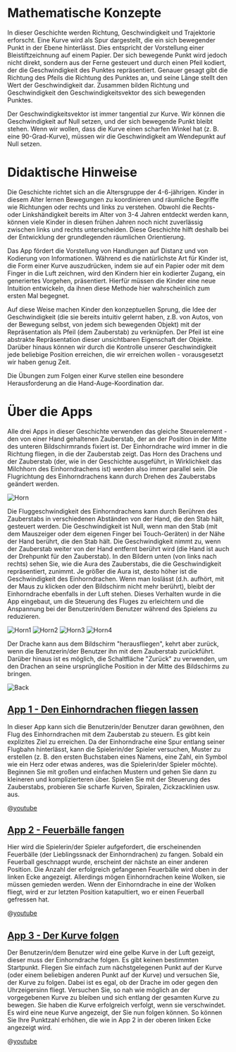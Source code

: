 # Mathematische Konzepte
In dieser Geschichte werden Richtung, Geschwindigkeit und Trajektorie erforscht. Eine Kurve wird als Spur dargestellt, die ein sich bewegender Punkt in der Ebene hinterlässt. Dies entspricht der Vorstellung einer Bleistiftzeichnung auf einem Papier. Der sich bewegende Punkt wird jedoch nicht direkt, sondern aus der Ferne gesteuert und durch einen Pfeil kodiert, der die Geschwindigkeit des Punktes repräsentiert. Genauer gesagt gibt die Richtung des Pfeils die Richtung des Punktes an, und seine Länge stellt den Wert der Geschwindigkeit dar. Zusammen bilden Richtung und Geschwindigkeit den Geschwindigkeitsvektor des sich bewegenden Punktes.

Der Geschwindigkeitsvektor ist immer tangential zur Kurve. Wir können die Geschwindigkeit auf Null setzen, und der sich bewegende Punkt bleibt stehen. Wenn wir wollen, dass die Kurve einen scharfen Winkel hat (z. B. eine 90-Grad-Kurve), müssen wir die Geschwindigkeit am Wendepunkt auf Null setzen.

# Didaktische Hinweise
Die Geschichte richtet sich an die Altersgruppe der 4-6-jährigen. Kinder in diesem Alter lernen Bewegungen zu koordinieren und räumliche Begriffe wie Richtungen oder rechts und links zu verstehen. Obwohl die Rechts- oder Linkshändigkeit bereits im Alter von 3-4 Jahren entdeckt werden kann, können viele Kinder in diesen frühen Jahren noch nicht zuverlässig zwischen links und rechts unterscheiden. Diese Geschichte hilft deshalb bei der Entwicklung der grundlegenden räumlichen Orientierung.

Das App fördert die Vorstellung von Handlungen auf Distanz und von Kodierung von Informationen. Während es die natürlichste Art für Kinder ist, die Form einer Kurve auszudrücken, indem sie auf ein Papier oder mit dem Finger in die Luft zeichnen, wird den Kindern hier ein kodierter Zugang, ein generiertes Vorgehen, präsentiert. Hierfür müssen die Kinder eine neue Intuition entwickeln, da ihnen diese Methode hier wahrscheinlich zum ersten Mal begegnet.

Auf diese Weise machen Kinder den konzeptuellen Sprung, die Idee der Geschwindigkeit (die sie bereits intuitiv gelernt haben, z.B. von Autos, von der Bewegung selbst, von jedem sich bewegenden Objekt) mit der Repräsentation als Pfeil (dem Zauberstab) zu verknüpfen. Der Pfeil ist eine abstrakte Repräsentation dieser unsichtbaren Eigenschaft der Objekte. Darüber hinaus können wir durch die Kontrolle unserer Geschwindigkeit jede beliebige Position erreichen, die wir erreichen wollen - vorausgesetzt wir haben genug Zeit.

Die Übungen zum Folgen einer Kurve stellen eine besondere Herausforderung an die Hand-Auge-Koordination dar.

# Über die Apps
Alle drei Apps in dieser Geschichte verwenden das gleiche Steuerelement - den von einer Hand gehaltenen Zauberstab, der an der Position in der Mitte des unteren Bildschirmrands fixiert ist. Der Einhorndrache wird immer in die Richtung fliegen, in die der Zauberstab zeigt. Das Horn des Drachens und der Zauberstab (der, wie in der Geschichte ausgeführt, in Wirklichkeit das Milchhorn des Einhorndrachens ist) werden also immer parallel sein. Die Flugrichtung des Einhorndrachens kann durch Drehen des Zauberstabs geändert werden.

![Horn](stories/fire-1/img/_align-center_/horn.png)

Die Fluggeschwindigkeit des Einhorndrachens kann durch Berühren des Zauberstabs in verschiedenen Abständen von der Hand, die den Stab hält, gesteuert werden. Die Geschwindigkeit ist Null, wenn man den Stab (mit dem Mauszeiger oder dem eigenen Finger bei Touch-Geräten) in der Nähe der Hand berührt, die den Stab hält. Die Geschwindigkeit nimmt zu, wenn der Zauberstab weiter von der Hand entfernt berührt wird (die Hand ist auch der Drehpunkt für den Zauberstab). In den Bildern unten (von links nach rechts) sehen Sie, wie die Aura des Zauberstabs, die die Geschwindigkeit repräsentiert, zunimmt. Je größer die Aura ist, desto höher ist die Geschwindigkeit des Einhorndrachen. Wenn man loslässt (d.h. aufhört, mit der Maus zu klicken oder den Bildschirm nicht mehr berührt), bleibt der Einhorndrache ebenfalls in der Luft stehen. Dieses Verhalten wurde in die App eingebaut, um die Steuerung des Fluges zu erleichtern und die Anspannung bei der Benutzerin/dem Benutzer während des Spielens zu reduzieren.

![Horn1](stories/fire-1/img/horn1.png)
![Horn2](stories/fire-1/img/horn2.png)
![Horn3](stories/fire-1/img/horn3.png)
![Horn4](stories/fire-1/img/horn4.png)

Der Drache kann aus dem Bildschirm "herausfliegen", kehrt aber zurück, wenn die Benutzerin/der Benutzer ihn mit dem Zauberstab zurückführt. Darüber hinaus ist es möglich, die Schaltfläche "Zurück" zu verwenden, um den Drachen an seine ursprüngliche Position in der Mitte des Bildschirms zu bringen.

![Back](stories/fire-1/img/_align-center_/back_de.png)

## [App 1 - Den Einhorndrachen fliegen lassen]($HUB_URL/de/apps/?appNumber=0&story=fire-1)

In dieser App kann sich die Benutzerin/der Benutzer daran gewöhnen, den Flug des Einhorndrachen mit dem Zauberstab zu steuern. Es gibt kein explizites Ziel zu erreichen. Da der Einhorndrache eine Spur entlang seiner Flugbahn hinterlässt, kann die Spielerin/der Spieler versuchen, Muster zu erstellen (z. B. den ersten Buchstaben eines Namens, eine Zahl, ein Symbol wie ein Herz oder etwas anderes, was die Spielerin/der Spieler möchte). Beginnen Sie mit großen und einfachen Mustern und gehen Sie dann zu kleineren und komplizierteren über. Spielen Sie mit der Steuerung des Zauberstabs, probieren Sie scharfe Kurven, Spiralen, Zickzacklinien usw. aus.

@[youtube](QQP_EywUcL4?_align-center_)

## [App 2 - Feuerbälle fangen]($HUB_URL/apps/?appNumber=1&story=fire-1)

Hier wird die Spielerin/der Spieler aufgefordert, die erscheinenden Feuerbälle (der Lieblingssnack der Einhorndrachen) zu fangen. Sobald ein Feuerball geschnappt wurde, erscheint der nächste an einer anderen Position. Die Anzahl der erfolgreich gefangenen Feuerbälle wird oben in der linken Ecke angezeigt. Allerdings mögen Einhorndrachen keine Wolken, sie müssen gemieden werden. Wenn der Einhorndrache in eine der Wolken fliegt, wird er zur letzten Position katapultiert, wo er einen Feuerball gefressen hat.

@[youtube](9gRPkL7sQH8?_align-center_)

## [App 3 - Der Kurve folgen]($HUB_URL/apps/?appNumber=2&story=fire-1)

Der Benutzerin/dem Benutzer wird eine gelbe Kurve in der Luft gezeigt, dieser muss der Einhorndrache folgen. Es gibt keinen bestimmten Startpunkt. Fliegen Sie einfach zum nächstgelegenen Punkt auf der Kurve (oder einem beliebigen anderen Punkt auf der Kurve) und versuchen Sie, der Kurve zu folgen. Dabei ist es egal, ob der Drache im oder gegen den Uhrzeigersinn fliegt. Versuchen Sie, so nah wie möglich an der vorgegebenen Kurve zu bleiben und sich entlang der gesamten Kurve zu bewegen. Sie haben die Kurve erfolgreich verfolgt, wenn sie verschwindet. Es wird eine neue Kurve angezeigt, der Sie nun folgen können. So können Sie Ihre Punktzahl erhöhen, die wie in App 2 in der oberen linken Ecke angezeigt wird.

@[youtube](9dz9j2j9c2I?_align-center_)
